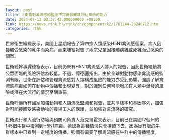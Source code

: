 ```yaml
---
layout: post
title: 世衛指對禽流感的監測不完善影響其評估風險的能力
date: 2024-07-12 02:37:42.000000000 +08:00
link: https://news.rthk.hk/rthk/ch/component/k2/1761244-20240712.htm
categories: rthk
---
```


世界衛生組織表示，美國上星期報告了第四宗人類感染H5N1禽流感個案，病人因接觸受感染的乳牛而染病。而柬埔寨報告了兩宗兒童因接觸病雞或死雞而受感染的個案。

世衛總幹事譚德塞表示，目前仍未有H5N1禽流感人傳人的報告，因此世衛繼續將公眾面臨的風險評估為較低。不過，譚德塞指出，由於全球對動物感染禽流感的監測有限，世衛在評估和管理禽流感對人類構成風險的能力亦受到影響，強調了解禽流感病毒如何在動物中傳播和出現變異，對於識別任何可能增加在人類中爆發的風險或潛在大流行的情況至關重要。

世衛呼籲所有國家加強動物和人類流感監測和報告，並共享樣本和基因序列，加強對可能接觸受感染動物的農場工人的保護，並加強對禽流感的研究。

世衛流行和大流行防範與預防司負責人范克爾霍夫表示，目前已在美國12個州的145個牛群中檢測到H5N1病毒。她認為這種情況只會持續下去，因為從有限的牛群樣本中已看到一定程度的傳播，強調有需要了解禽流感在牛群中的傳播程度。
